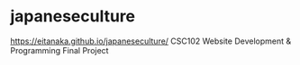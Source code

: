 # japaneseculture
https://eitanaka.github.io/japaneseculture/
CSC102 Website Development & Programming
Final Project
